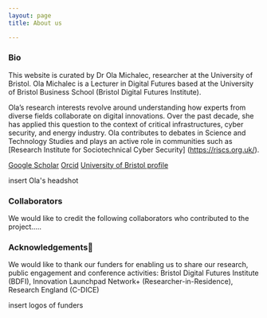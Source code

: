 ```yaml
---
layout: page
title: About us

---
```

### Bio
This website is curated by Dr Ola Michalec, researcher at the University of Bristol. Ola Michalec is a Lecturer in Digital Futures based at the University of Bristol Business School (Bristol Digital Futures Institute).

Ola’s research interests revolve around understanding how experts from diverse fields collaborate on digital innovations. Over the past decade, she has applied this question to the context of critical infrastructures, cyber security, and energy industry. Ola contributes to debates in Science and Technology Studies and plays an active role in communities such as [Research Institute for Sociotechnical Cyber Security] (https://riscs.org.uk/).

[Google Scholar](https://scholar.google.com/citations?user=abDmargAAAAJ&hl=en&oi=ao)
[Orcid](https://orcid.org/0000-0003-3807-0197)
[University of Bristol profile](https://www.bristol.ac.uk/people/person/Ola-Michalec-71ecc9a4-46cc-44f7-b382-ab767d7dc1c5/)

insert Ola's headshot

### Collaborators
We would like to credit the following collaborators who contributed to the project.....

### Acknowledgements
We would like to thank our funders for enabling us to share our research, public engagement and conference activities: Bristol Digital Futures Institute (BDFI), Innovation Launchpad Network+ (Researcher-in-Residence), Research England (C-DICE)

insert logos of funders

